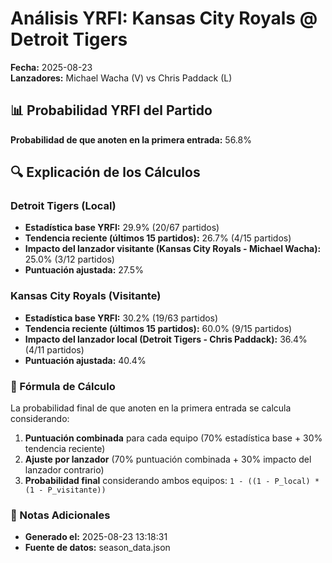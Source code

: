 # Análisis YRFI: Kansas City Royals @ Detroit Tigers

**Fecha:** 2025-08-23  
**Lanzadores:** Michael Wacha (V) vs Chris Paddack (L)

## 📊 Probabilidad YRFI del Partido

**Probabilidad de que anoten en la primera entrada:** 56.8%

## 🔍 Explicación de los Cálculos

### Detroit Tigers (Local)
- **Estadística base YRFI:** 29.9% (20/67 partidos)
- **Tendencia reciente (últimos 15 partidos):** 26.7% (4/15 partidos)
- **Impacto del lanzador visitante (Kansas City Royals - Michael Wacha):** 25.0% (3/12 partidos)
- **Puntuación ajustada:** 27.5%

### Kansas City Royals (Visitante)
- **Estadística base YRFI:** 30.2% (19/63 partidos)
- **Tendencia reciente (últimos 15 partidos):** 60.0% (9/15 partidos)
- **Impacto del lanzador local (Detroit Tigers - Chris Paddack):** 36.4% (4/11 partidos)
- **Puntuación ajustada:** 40.4%

### 📝 Fórmula de Cálculo

La probabilidad final de que anoten en la primera entrada se calcula considerando:
1. **Puntuación combinada** para cada equipo (70% estadística base + 30% tendencia reciente)
2. **Ajuste por lanzador** (70% puntuación combinada + 30% impacto del lanzador contrario)
3. **Probabilidad final** considerando ambos equipos: `1 - ((1 - P_local) * (1 - P_visitante))`

### 📌 Notas Adicionales

- **Generado el:** 2025-08-23 13:18:31
- **Fuente de datos:** season_data.json
